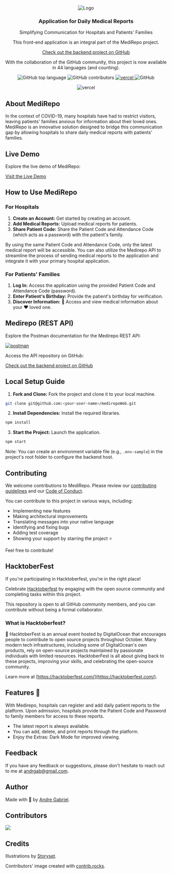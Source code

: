 <p align="center">
  <img alt="Logo" src="https://user-images.githubusercontent.com/57791712/194556500-f4291b47-325e-43b2-adb6-e224152fd327.png">
</p>

<h3 align="center">Application for Daily Medical Reports</h3>

<p align="center">
 Simplifying Communication for Hospitals and Patients' Families
</p>

<p align="center">
  This front-end application is an integral part of the MediRepo project.
</p>

<p align="center">
  <a href="https://github.com/AndrGab/MediRepo" target="_blank" rel="noopener noreferrer">
    Check out the backend project on GitHub
  </a>
</p>

<p align="center">
  With the collaboration of the GitHub community, this project is now available in 44 languages (and counting).
</p>

<p align="center">
  <img alt="GitHub top language" src="https://img.shields.io/github/languages/top/Andrgab/medirepoWeb?color=6485e3&logo=React">
  <img alt="GitHub contributors" src="https://img.shields.io/github/contributors/andrgab/medirepoweb">
  <a href="https://img.shields.io/github/deployments/andrgab/medirepoWeb/Production?label=Vercel&logo=Vercel" target="_blank" rel="noopener noreferrer">
    <img alt="vercel" src="https://img.shields.io/github/deployments/andrgab/medirepoWeb/Production?label=Vercel&logo=Vercel">
  </a>
  <img alt="GitHub" src="https://img.shields.io/github/license/Andrgab/medirepoWeb?color=ff69b4">
</p>

<p align="center">
  <img alt="vercel" src="https://user-images.githubusercontent.com/57791712/194555927-9c107aef-3682-4af5-b712-fe9478930b4e.png">
</p>

## About MediRepo

In the context of COVID-19, many hospitals have had to restrict visitors, leaving patients' families anxious for information about their loved ones. MediRepo is an innovative solution designed to bridge this communication gap by allowing hospitals to share daily medical reports with patients' families.

## Live Demo

Explore the live demo of MediRepo:

<a href="https://medirepo.vercel.app/" target="_blank" rel="noopener noreferrer">
  Visit the Live Demo
</a>

## How to Use MediRepo

### For Hospitals

1. **Create an Account:** Get started by creating an account.
2. **Add Medical Reports:** Upload medical reports for patients.
3. **Share Patient Code:** Share the Patient Code and Attendance Code (which acts as a password) with the patient's family.

By using the same Patient Code and Attendance Code, only the latest medical report will be accessible. You can also utilize the Medirepo API to streamline the process of sending medical reports to the application and integrate it with your primary hospital application.

### For Patients' Families

1. **Log In:** Access the application using the provided Patient Code and Attendance Code (password).
2. **Enter Patient's Birthday:** Provide the patient's birthday for verification.
3. **Discover Information:** :tada: Access and view medical information about your :heart: loved one.

## Medirepo (REST API)

Explore the Postman documentation for the Medirepo REST API:

[![postman](https://img.shields.io/badge/documentation%20in-postman-orange?logo=postman)](https://documenter.getpostman.com/view/15643514/TzzBpFsL)

Access the API repository on GitHub:

  <a href="https://github.com/AndrGab/MediRepo" target="_blank" rel="noopener noreferrer">
    Check out the backend project on GitHub
  </a>

## Local Setup Guide

1. **Fork and Clone:** Fork the project and clone it to your local machine.

```bash
git clone git@github.com:<your-user-name>/medirepoWeb.git
```

2. **Install Dependencies:** Install the required libraries.

```bash
npm install
```

3. **Start the Project:** Launch the application.

```bash
npm start
```

Note: You can create an environment variable file (e.g., `.env-sample`) in the project's root folder to configure the backend host.

## Contributing

We welcome contributions to MediRepo. Please review our [contributing guidelines](CONTRIBUTING.md) and our [Code of Conduct](CODE_OF_CONDUCT.md).

You can contribute to this project in various ways, including:

- Implementing new features
- Making architectural improvements
- Translating messages into your native language
- Identifying and fixing bugs
- Adding test coverage
- Showing your support by starring the project ⭐

Feel free to contribute!

## HacktoberFest

If you're participating in Hacktoberfest, you're in the right place! 

Celebrate [Hacktoberfest](https://hacktoberfest.com/) by engaging with the open source community and completing tasks within this project.

This repository is open to all GitHub community members, and you can contribute without being a formal collaborator.

### What is Hacktoberfest?

🎃 HacktoberFest is an annual event hosted by DigitalOcean that encourages people to contribute to open source projects throughout October. Many modern tech infrastructures, including some of DigitalOcean's own products, rely on open-source projects maintained by passionate individuals with limited resources. HacktoberFest is all about giving back to these projects, improving your skills, and celebrating the open-source community.

Learn more at [https://hacktoberfest.com/](https://hacktoberfest.com/).

## Features 📜

With Medirepo, hospitals can register and add daily patient reports to the platform. Upon admission, hospitals provide the Patient Code and Password to family members for access to these reports.

- The latest report is always available.
- You can add, delete, and print reports through the platform.
- Enjoy the Extras: Dark Mode for improved viewing.

## Feedback

If you have any feedback or suggestions, please don't hesitate to reach out to me at andrgab@gmail.com.

## Author

Made with 💜 by [Andre Gabriel](https://www.linkedin.com/in/andrgab/).

## Contributors

<a href="https://github.com/andrgab/medirepoWeb/graphs/contributors">
  <img src="https://contrib.rocks/image?repo=andrgab/medirepoWeb" />
</a>

## Credits

Illustrations by [Storyset](https://storyset.com/).

Contributors' image created with [contrib.rocks](https://contrib.rocks).
